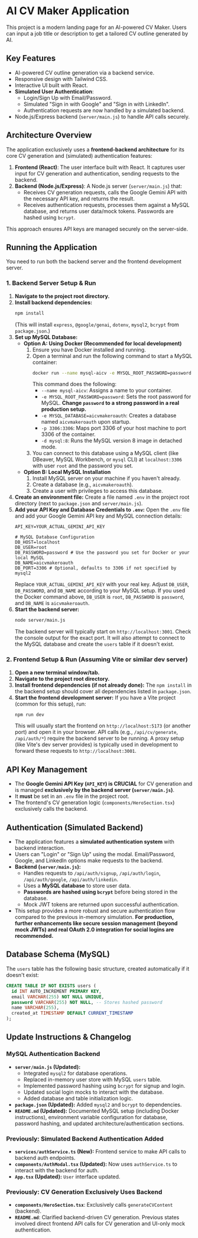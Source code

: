 
# AI CV Maker Application

This project is a modern landing page for an AI-powered CV Maker. Users can input a job title or description to get a tailored CV outline generated by AI.

## Key Features

*   AI-powered CV outline generation via a backend service.
*   Responsive design with Tailwind CSS.
*   Interactive UI built with React.
*   **Simulated User Authentication**:
    *   Login/Sign Up with Email/Password.
    *   Simulated "Sign in with Google" and "Sign in with LinkedIn".
    *   Authentication requests are now handled by a simulated backend.
*   Node.js/Express backend (`server/main.js`) to handle API calls securely.

## Architecture Overview

The application exclusively uses a **frontend-backend architecture** for its core CV generation and (simulated) authentication features:

1.  **Frontend (React)**: The user interface built with React. It captures user input for CV generation and authentication, sending requests to the backend.
2.  **Backend (Node.js/Express)**: A Node.js server (`server/main.js`) that:
    *   Receives CV generation requests, calls the Google Gemini API with the necessary API key, and returns the result.
    *   Receives authentication requests, processes them against a MySQL database, and returns user data/mock tokens. Passwords are hashed using `bcrypt`.

This approach ensures API keys are managed securely on the server-side.

## Running the Application

You need to run both the backend server and the frontend development server.

### 1. Backend Server Setup & Run

1.  **Navigate to the project root directory.**
2.  **Install backend dependencies:**
    ```bash
    npm install
    ```
    (This will install `express`, `@google/genai`, `dotenv`, `mysql2`, `bcrypt` from `package.json`.)
3.  **Set up MySQL Database:**
    *   **Option A: Using Docker (Recommended for local development)**
        1.  Ensure you have Docker installed and running.
        2.  Open a terminal and run the following command to start a MySQL container:
            ```bash
            docker run --name mysql-aicv -e MYSQL_ROOT_PASSWORD=password -e MYSQL_DATABASE=aicvmakeroauth -p 3306:3306 -d mysql:8
            ```
            This command does the following:
            *   `--name mysql-aicv`: Assigns a name to your container.
            *   `-e MYSQL_ROOT_PASSWORD=password`: Sets the root password for MySQL. **Change `password` to a strong password in a real production setup.**
            *   `-e MYSQL_DATABASE=aicvmakeroauth`: Creates a database named `aicvmakeroauth` upon startup.
            *   `-p 3306:3306`: Maps port 3306 of your host machine to port 3306 of the container.
            *   `-d mysql:8`: Runs the MySQL version 8 image in detached mode.
        3.  You can connect to this database using a MySQL client (like DBeaver, MySQL Workbench, or `mysql` CLI) at `localhost:3306` with user `root` and the password you set.
    *   **Option B: Local MySQL Installation**
        1.  Install MySQL server on your machine if you haven't already.
        2.  Create a database (e.g., `aicvmakeroauth`).
        3.  Create a user with privileges to access this database.
4.  **Create an environment file:**
    Create a file named `.env` in the project root directory (next to `package.json` and `server/main.js`).
5.  **Add your API Key and Database Credentials to `.env`:**
    Open the `.env` file and add your Google Gemini API key and MySQL connection details:
    ```dotenv
    API_KEY=YOUR_ACTUAL_GEMINI_API_KEY

    # MySQL Database Configuration
    DB_HOST=localhost
    DB_USER=root
    DB_PASSWORD=password # Use the password you set for Docker or your local MySQL
    DB_NAME=aicvmakeroauth
    DB_PORT=3306 # Optional, defaults to 3306 if not specified by mysql2
    ```
    Replace `YOUR_ACTUAL_GEMINI_API_KEY` with your real key. Adjust `DB_USER`, `DB_PASSWORD`, and `DB_NAME` according to your MySQL setup. If you used the Docker command above, `DB_USER` is `root`, `DB_PASSWORD` is `password`, and `DB_NAME` is `aicvmakeroauth`.
6.  **Start the backend server:**
    ```bash
    node server/main.js
    ```
    The backend server will typically start on `http://localhost:3001`. Check the console output for the exact port. It will also attempt to connect to the MySQL database and create the `users` table if it doesn't exist.

### 2. Frontend Setup & Run (Assuming Vite or similar dev server)

1.  **Open a new terminal window/tab.**
2.  **Navigate to the project root directory.**
3.  **Install frontend dependencies (if not already done):**
    The `npm install` in the backend setup should cover all dependencies listed in `package.json`.
4.  **Start the frontend development server:**
    If you have a Vite project (common for this setup), run:
    ```bash
    npm run dev
    ```
    This will usually start the frontend on `http://localhost:5173` (or another port) and open it in your browser.
    API calls (e.g., `/api/cv/generate`, `/api/auth/*`) require the backend server to be running. A proxy setup (like Vite's dev server provides) is typically used in development to forward these requests to `http://localhost:3001`.

## API Key Management

*   The **Google Gemini API Key (`API_KEY`) is CRUCIAL** for CV generation and is managed **exclusively by the backend server (`server/main.js`)**.
*   It **must** be set in an `.env` file in the project root.
*   The frontend's CV generation logic (`components/HeroSection.tsx`) exclusively calls the backend.

## Authentication (Simulated Backend)

*   The application features a **simulated authentication system** with backend interaction.
*   Users can "Login" or "Sign Up" using the modal. Email/Password, Google, and LinkedIn options make requests to the backend.
*   **Backend (`server/main.js`):**
    *   Handles requests to `/api/auth/signup`, `/api/auth/login`, `/api/auth/google`, `/api/auth/linkedin`.
    *   Uses a **MySQL database** to store user data.
    *   **Passwords are hashed using `bcrypt`** before being stored in the database.
    *   Mock JWT tokens are returned upon successful authentication.
*   This setup provides a more robust and secure authentication flow compared to the previous in-memory simulation. **For production, further enhancements like secure session management (beyond mock JWTs) and real OAuth 2.0 integration for social logins are recommended.**

## Database Schema (MySQL)

The `users` table has the following basic structure, created automatically if it doesn't exist:

```sql
CREATE TABLE IF NOT EXISTS users (
  id INT AUTO_INCREMENT PRIMARY KEY,
  email VARCHAR(255) NOT NULL UNIQUE,
  password VARCHAR(255) NOT NULL, -- Stores hashed password
  name VARCHAR(255),
  created_at TIMESTAMP DEFAULT CURRENT_TIMESTAMP
);
```

## Update Instructions & Changelog

### MySQL Authentication Backend
*   **`server/main.js` (Updated):**
    *   Integrated `mysql2` for database operations.
    *   Replaced in-memory user store with MySQL `users` table.
    *   Implemented password hashing using `bcrypt` for signup and login.
    *   Updated social login mocks to interact with the database.
    *   Added database and table initialization logic.
*   **`package.json` (Updated):** Added `mysql2` and `bcrypt` to dependencies.
*   **`README.md` (Updated):** Documented MySQL setup (including Docker instructions), environment variable configuration for database, password hashing, and updated architecture/authentication sections.

### Previously: Simulated Backend Authentication Added
*   **`services/authService.ts` (New):** Frontend service to make API calls to backend auth endpoints.
*   **`components/AuthModal.tsx` (Updated):** Now uses `authService.ts` to interact with the backend for auth.
*   **`App.tsx` (Updated):** `User` interface updated.

### Previously: CV Generation Exclusively Uses Backend
*   **`components/HeroSection.tsx`**: Exclusively calls `generateCVContent` (backend).
*   **`README.md`**: Clarified backend-driven CV generation.
Previous states involved direct frontend API calls for CV generation and UI-only mock authentication.
